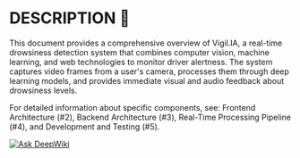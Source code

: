 # DESCRIPTION 📖

This document provides a comprehensive overview of Vigil.IA, a real-time drowsiness detection system that combines computer vision, machine learning, and web technologies to monitor driver alertness. The system captures video frames from a user's camera, processes them through deep learning models, and provides immediate visual and audio feedback about drowsiness levels.

For detailed information about specific components, see: Frontend Architecture (#2), Backend Architecture (#3), Real-Time Processing Pipeline (#4), and Development and Testing (#5).

[![Ask DeepWiki](https://deepwiki.com/badge.svg)](https://deepwiki.com/Arias3/Vigil.IA)
